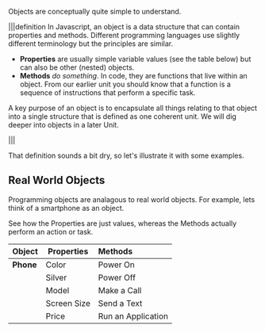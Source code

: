 Objects are conceptually quite simple to understand.

|||definition
In Javascript, an object is a data structure that can contain properties and methods. Different programming languages use slightly different terminology but the principles are similar.

- **Properties** are usually simple variable values (see the table below) but can also be other (nested) objects.
- **Methods** *do something*. In code, they are functions that live within an object. From our earlier unit you should know that a function is a sequence of instructions that perform a specific task.

A key purpose of an object is to encapsulate all things relating to that object into a single structure that is defined as one coherent unit. We will dig deeper into objects in a later Unit.

|||

That definition sounds a bit dry, so let's illustrate it with some examples.

## Real World Objects
Programming objects are analagous to real world objects. For example, lets think of a smartphone as an object.

See how the Properties are just values, whereas the Methods actually perform an action or task.

| Object | Properties | Methods |
|-|-|:-|
| **Phone** | Color | Power On |
|       | Silver | Power Off |
|       | Model | Make a Call |
|       | Screen Size | Send a Text |
|       | Price | Run an Application |

